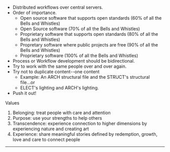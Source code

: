  - Distributed workflows over central servers.
 - Order of importance.
	 - Open source software that supports open standards (60% of all the Bells and Whistles)
	 - Open Source software (70% of all the Bells and Whistles)
	 - Proprietary software that supports open standards (80% of all the Bells and Whistles)
	 - Propretary software where public projects are free (90% of all the Bells and Whistles)
	 - Proprietary software (100% of all the Bells and Whistles)
 - Process or Workflow development should be bidirectional.
 - Try to work with the same people over and over again.
 - Try not to duplicate content--one content
   - Example: An ARCH structural file and the STRUCT's structural file...or
   - ELECT's lighting and ARCH's lighting.
 - Push it out!

Values

1. Belonging: treat people with care and attention
2. Purpose: use your strengths to help others
3. Transcendence: experience connection to higher dimensions by experiencing nature and creating art
4. Experience: share meaningful stories defined by redemption, growth, love and care to connect people
----------


